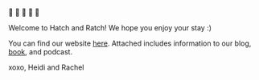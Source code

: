 🦖 🦖 🦖 🦖 🦖 

Welcome to Hatch and Ratch! We hope you enjoy your stay :)

You can find our website [here](https://rachelywong.github.io/HR_Blog/). Attached includes information to our blog, [book](https://rachelywong.github.io/Hatch_and_Ratch/intro.html), and podcast.

xoxo,
Heidi and Rachel
